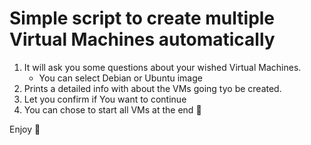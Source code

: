 # Simple script to create multiple Virtual Machines automatically

1. It will ask you some questions about your wished Virtual Machines.
   - You can select Debian or Ubuntu image
2. Prints a detailed info with about the VMs going tyo be created.
3. Let you confirm if You want to continue
4. You can chose to start all VMs at the end 🚀

Enjoy 🙂
